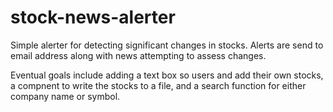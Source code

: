 # stock-news-alerter
Simple alerter for detecting significant changes in stocks. Alerts are send to email address along with news attempting to assess changes.

Eventual goals include adding a text box so users and add their own stocks, a compnent to write the stocks to a file, and a search function 
for either company name or symbol.
